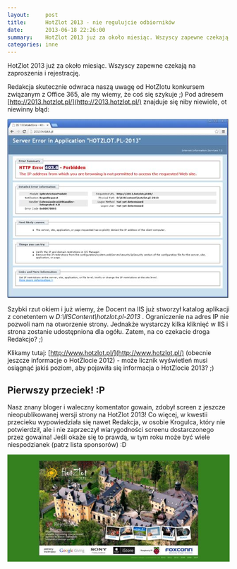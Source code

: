 ```yaml
---
layout:     post
title:      HotZlot 2013 - nie regulujcie odbiorników
date:       2013-06-18 22:26:00
summary:    HotZlot 2013 już za około miesiąc. Wszyscy zapewne czekają na zaproszenia i rejestrację. Redakcja skutecznie odwraca naszą uwagę od HotZlotu konkursem związanym z Office 365, ale my wiemy, że coś się szykuje ;) Pod adresem http — //2013.hotzlot.pl/ znajduje się niby niewiele, ot niewinny błąd — Szybki r...
categories: inne
---
```




HotZlot 2013 już za około miesiąc. Wszyscy zapewne czekają na zaproszenia i rejestrację. 

Redakcja skutecznie odwraca naszą uwagę od HotZlotu konkursem związanym z Office 365, ale my wiemy, że coś się szykuje ;) Pod adresem [http://2013.hotzlot.pl/](http://2013.hotzlot.pl/) znajduje się niby niewiele, ot niewinny błąd:




![desk](https://raw.githubusercontent.com/djfoxer/djfoxer.github.io/master/_img/2013-6-18-_87_/g_-_608x405_-_-_42078x20130618221319_0.jpg)



Szybki rzut okiem i już wiemy, że Docent na IIS już stworzył katalog aplikacji z conetentem w  *D:\IISContent\hotzlot.pl-2013* . Ograniczenie na adres IP nie pozwoli nam na otworzenie strony. Jednakże wystarczy kilka kliknięć w IIS i strona zostanie udostępniona dla ogółu. 
Zatem, na co czekacie droga Redakcjo? ;)

Klikamy tutaj: [http://www.hotzlot.pl/](http://www.hotzlot.pl/) (obecnie jeszcze informacje o HotZlocie 2012) - może licznik wyświetleń musi osiągnąć jakiś poziom, aby pojawiła się informacja o HotZlocie 2013? ;)



## Pierwszy przeciek! :P 


Nasz znany bloger i waleczny komentator gowain, zdobył screen z jeszcze nieopublikowanej wersji strony na HotZlot 2013! Co więcej, w kwestii przecieku wypowiedziała się nawet Redakcja, w osobie Krogulca, który nie potwierdził, ale i nie zaprzeczył wiarygodności screenu dostarczonego przez gowaina! Jeśli okaże się to prawdą, w tym roku może być wiele niespodzianek (patrz lista sponsorów) :D



![desk](https://raw.githubusercontent.com/djfoxer/djfoxer.github.io/master/_img/2013-6-18-_87_/g_-_608x405_-_-_42078x20130619093242_0.jpg)

